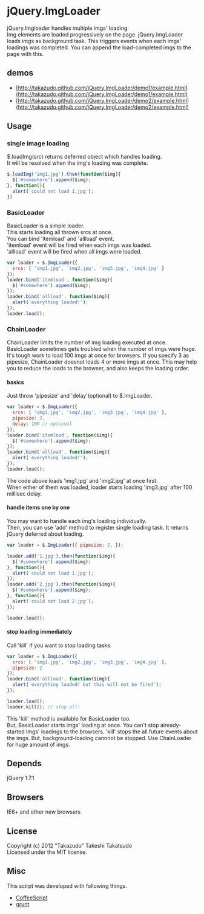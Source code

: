 # jQuery.ImgLoader

jQuery.Imgloader handles multiple imgs' loading.  
Img elements are loaded progressively on the page. jQuery.ImgLoader loads imgs as background task. This triggers events when each imgs' loadings was completed. You can append the load-completed imgs to the page with this.

## demos

* [http://takazudo.github.com/jQuery.ImgLoader/demo1/example.html](http://takazudo.github.com/jQuery.ImgLoader/demo1/example.html)
* [http://takazudo.github.com/jQuery.ImgLoader/demo2/example.html](http://takazudo.github.com/jQuery.ImgLoader/demo2/example.html)

## Usage

### single image loading

$.loadImg(src) returns deferred object which handles loading.  
It will be resolved when the img's loading was complete.

```javascript
$.loadImg('img1.jpg').then(function($img){
  $('#somewhere').append($img);
}, function(){
  alert('could not load 1.jpg');
})
```

### BasicLoader

BasicLoader is a simple loader.  
This starts loading all thrown srcs at once.  
You can bind 'itemload' and 'allload' event.  
'itemload' event will be fired when each imgs was loaded.  
'allload' event will be fired when all imgs were loaded.

```javascript
var loader = $.ImgLoader({
  srcs: [ 'img1.jpg', 'img2.jpg', 'img3.jpg', 'img4.jpg' ]
});
loader.bind('itemload', function($img){
  $('#somewhere').append($img);
});
loader.bind('allload', function($img){
  alert('everything loaded!');
});
loader.load();
```

### ChainLoader

ChainLoader limits the number of img loading executed at once.  
BasicLoader sometimes gets troubled when the number of imgs were huge. It's tough work to load 100 imgs at once for browsers. If you specify 3 as pipesize, ChainLoader doesnot loads 4 or more imgs at once. This may help you to reduce the loads to the browser, and also keeps the loading order.

#### basics

Just throw 'pipesize' and 'delay'(optional) to $.ImgLoader.

```javascript
var loader = $.ImgLoader({
  srcs: [ 'img1.jpg', 'img2.jpg', 'img3.jpg', 'img4.jpg' ],
  pipesize: 2,
  delay: 100 // optional
});
loader.bind('itemload', function($img){
  $('#somewhere').append($img);
});
loader.bind('allload', function($img){
  alert('everything loaded!');
});
loader.load();
```

The code above loads 'img1.jpg' and 'img2.jpg' at once first.  
When either of them was loaded, loader starts loading 'img3.jpg' after 100 millisec delay.

#### handle items one by one

You may want to handle each img's loading individually.  
Then, you can use 'add' method to register single loading task. It returns jQuery deferred about loading.

```javascript
var loader = $.ImgLoader({ pipesize: 2, });

loader.add('1.jpg').then(function($img){
  $('#somewhere').append($img);
}, function(){
  alert('could not load 1.jpg');
});
loader.add('2.jpg').then(function($img){
  $('#somewhere').append($img);
}, function(){
  alert('could not load 2.jpg');
});

loader.load();
```

#### stop loading immediately

Call 'kill' if you want to stop loading tasks.

```javascript
var loader = $.ImgLoader({
  srcs: [ 'img1.jpg', 'img2.jpg', 'img3.jpg', 'img4.jpg' ],
  pipesize: 2
});
loader.bind('allload', function($img){
  alert('everything loaded! but this will not be fired');
});

loader.load();
loader.kill(); // stop all!
```

This 'kill' method is available for BasicLoader too.  
But, BasicLoader starts imgs' loading at once. You can't stop already-started imgs' loadings to the browsers. 'kill' stops the all future events about the imgs. But, background-loading cannnot be stopped. Use ChainLoader for huge amount of imgs.

## Depends

jQuery 1.7.1

## Browsers

IE6+ and other new browsers

## License

Copyright (c) 2012 "Takazudo" Takeshi Takatsudo  
Licensed under the MIT license.

## Misc

This scirpt was developed with following things.  

 * [CoffeeScript][coffeescript]
 * [grunt][grunt]

[coffeescript]: http://coffeescript.org/ "CoffeeScript"
[grunt]: https://github.com/cowboy/grunt "grunt"
